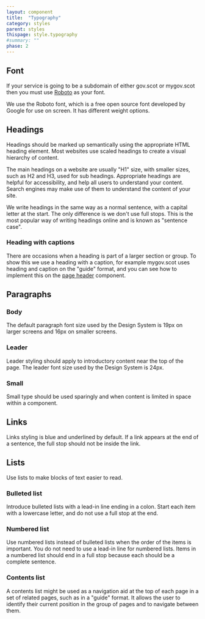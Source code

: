 ```yaml
---
layout: component
title:  "Typography"
category: styles
parent: styles
thispage: style.typography
#summary: ""
phase: 2
---
```


## Font 

If your service is going to be a subdomain of either gov.scot or mygov.scot then you must use [Roboto](https://fonts.google.com/specimen/Roboto) as your font.

We use the Roboto font, which is a free open source font developed by Google for use on screen. It has different weight options.




## Headings

Headings should be marked up semantically using the appropriate HTML heading element. Most websites use scaled headings to create a visual hierarchy of content.

The main headings on a website are usually "H1" size, with smaller sizes, such as H2 and H3, used for sub headings. Appropriate headings are helpful for accessibility, and help all users to understand your content. Search engines may make use of them to understand the content of your site.

We write headings in the same way as a normal sentence, with a capital letter at the start. The only difference is we don't use full stops. This is the most popular way of writing headings online and is known as "sentence case".

### Heading with captions

There are occasions when a heading is part of a larger section or group. To show this we use a heading with a caption, for example mygov.scot uses heading and caption on the "guide" format, and you can see how to implement this on the [page header](/components/page-header/) component.




## Paragraphs

### Body

The default paragraph font size used by the Design System is 19px on larger screens and 16px on smaller screens.

### Leader

Leader styling should apply to introductory content near the top of the page. The leader font size used by the Design System is 24px.

### Small

Small type should be used sparingly and when content is limited in space within a component.




## Links
Links styling is blue and underlined by default. If a link appears at the end of a sentence, the full stop should not be inside the link.




## Lists

Use lists to make blocks of text easier to read.

### Bulleted list

Introduce bulleted lists with a lead-in line ending in a colon. Start each item with a lowercase letter, and do not use a full stop at the end.

### Numbered list

Use numbered lists instead of bulleted lists when the order of the items is important. You do not need to use a lead-in line for numbered lists. Items in a numbered list should end in a full stop because each should be a complete sentence.

### Contents list

A contents list might be used as a navigation aid at the top of each page in a set of related pages, such as in a "guide" format. It allows the user to identify their current position in the group of pages and to navigate between them.
